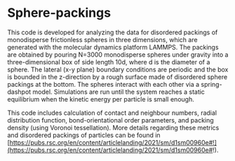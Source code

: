 # Sphere-packings
This code is developed for analyzing the data for disordered packings of monodisperse frictionless spheres in three dimensions, which are generated with the molecular dynamics platform LAMMPS. The packings are obtained by pouring N=3000 monodisperse spheres under gravity into a three-dimensional box of side length 10d, where d is the diameter of a sphere. The lateral (x-y plane) boundary conditions are periodic and the box is bounded in the z-direction by a rough surface made of disordered sphere packings at the bottom. The spheres interact with each other via a spring-dashpot model. Simulations are run until the system reaches a static equilibrium when the kinetic energy per particle is small enough. 

This code includes calculation of contact and neighbour numbers, radial distribution function, bond-orientational order parameters, and packing density (using Voronoi tessellation). More details regarding these metrics and disordered packings of particles can be found in [https://pubs.rsc.org/en/content/articlelanding/2021/sm/d1sm00960e#!](https://pubs.rsc.org/en/content/articlelanding/2021/sm/d1sm00960e#!). 

